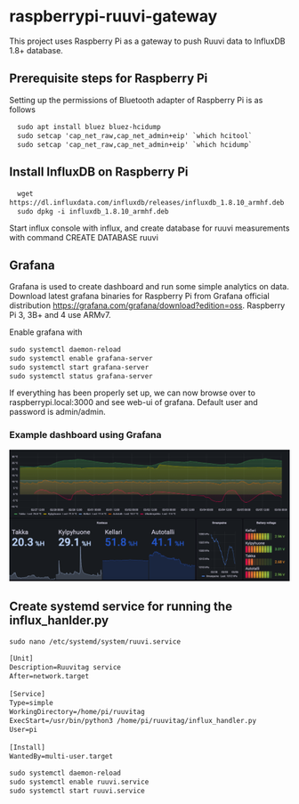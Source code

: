 # raspberrypi-ruuvi-gateway
This project uses Raspberry Pi as a gateway to push Ruuvi data to InfluxDB 1.8+ database.

## Prerequisite steps for Raspberry Pi
Setting up the permissions of Bluetooth adapter of Raspberry Pi is as follows
```shell
  sudo apt install bluez bluez-hcidump
  sudo setcap 'cap_net_raw,cap_net_admin+eip' `which hcitool`
  sudo setcap 'cap_net_raw,cap_net_admin+eip' `which hcidump`
```
## Install InfluxDB on Raspberry Pi
```shell
  wget https://dl.influxdata.com/influxdb/releases/influxdb_1.8.10_armhf.deb
  sudo dpkg -i influxdb_1.8.10_armhf.deb
```
Start influx console with influx, and create database for ruuvi measurements with command CREATE DATABASE ruuvi

## Grafana
Grafana is used to create dashboard and run some simple analytics on data. Download latest grafana binaries for Raspberry Pi from Grafana official distribution https://grafana.com/grafana/download?edition=oss. Raspberry Pi 3, 3B+ and 4 use ARMv7.

Enable grafana with
```
sudo systemctl daemon-reload
sudo systemctl enable grafana-server
sudo systemctl start grafana-server
sudo systemctl status grafana-server
```
If everything has been properly set up, we can now browse over to raspberrypi.local:3000 and see web-ui of grafana. Default user and password is admin/admin.
### Example dashboard using Grafana
![Dashboard](example_dashborad.png)

## Create systemd service for running the influx_hanlder.py

```
sudo nano /etc/systemd/system/ruuvi.service
```

```
[Unit]
Description=Ruuvitag service
After=network.target

[Service]
Type=simple
WorkingDirectory=/home/pi/ruuvitag
ExecStart=/usr/bin/python3 /home/pi/ruuvitag/influx_handler.py
User=pi

[Install]
WantedBy=multi-user.target
```
````
sudo systemctl daemon-reload
sudo systemctl enable ruuvi.service
sudo systemctl start ruuvi.service
````
